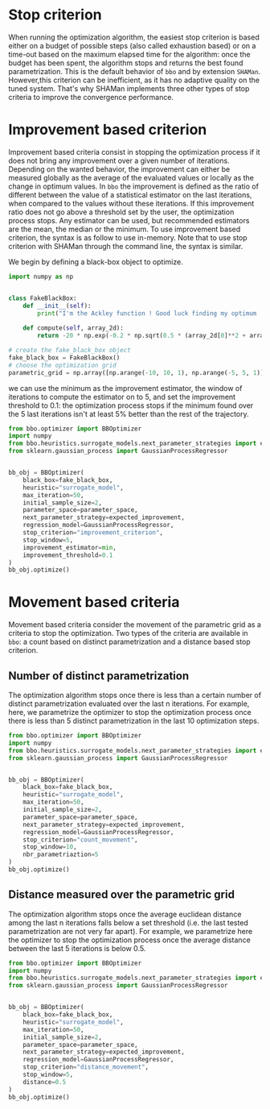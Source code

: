 # Stop criterion

When running the optimization algorithm, the easiest stop criterion is based either on a budget of possible steps (also called exhaustion based) or on a time-out based on the maximum elapsed time for the algorithm: once the budget has been spent, the algorithm stops and returns the best found parametrization. This is the default behavior of `bbo` and by extension `SHAMan`. However,this criterion can be inefficient, as it has no adaptive quality on the tuned system. That's why SHAMan implements three other types of stop criteria to improve the convergence performance.

# Improvement based criterion

Improvement based criteria consist in stopping the optimization process if it does not bring any improvement over a given number of iterations. Depending on the wanted behavior, the improvement can either be measured globally as the average of the evaluated values or locally as the change in optimum values. In `bbo` the improvement is defined as the ratio of different between the value of a statistical estimator on the last iterations, when compared to the values without these iterations. If this improvement ratio does not go above a threshold set by the user, the optimization process stops. Any estimator can be used, but recommended estimators are the mean, the median or the minimum. To use improvement based criterion, the syntax is as follow to use in-memory. Note that to use stop criterion with SHAMan through the command line, the syntax is similar.

We begin by defining a black-box object to optimize.

``` python
import numpy as np


class FakeBlackBox:
    def __init__(self):
        print("I'm the Ackley function ! Good luck finding my optimum !")
        
    def compute(self, array_2d):
        return -20 * np.exp(-0.2 * np.sqrt(0.5 * (array_2d[0]**2 + array_2d[1]**2))) - np.exp(0.5 * (np.cos(2 * np.pi * array_2d[0]) + np.cos(2 * np.pi * array_2d[1]))) + np.exp(1) + 20

# create the fake_black_box object
fake_black_box = FakeBlackBox()
# choose the optimization grid
parametric_grid = np.array([np.arange(-10, 10, 1), np.arange(-5, 5, 1)]).T
```

we can use the minimum as the improvement estimator, the window of iterations to compute the estimator on to 5, and set the improvement threshold to 0.1: the optimization process stops if the minimum found over the 5 last iterations isn't at least 5% better than the rest of the trajectory.

``` python hl_lines="15 16 17 18"
from bbo.optimizer import BBOptimizer
import numpy
from bbo.heuristics.surrogate_models.next_parameter_strategies import expected_improvement
from sklearn.gaussian_process import GaussianProcessRegressor


bb_obj = BBOptimizer(
    black_box=fake_black_box,
    heuristic="surrogate_model",
    max_iteration=50,
    initial_sample_size=2,
    parameter_space=parameter_space,
    next_parameter_strategy=expected_improvement,
    regression_model=GaussianProcessRegressor,
    stop_criterion="improvement_criterion",
    stop_window=5,
    improvement_estimator=min,
    improvement_threshold=0.1
)
bb_obj.optimize()
```

# Movement based criteria

Movement based criteria consider the movement of the parametric grid as a criteria to stop the optimization. Two types of the criteria are available in `bbo`: a count based on distinct parametrization and a distance based stop criterion. 

## Number of distinct parametrization

The optimization algorithm stops once there is less than a certain number of distinct parametrization evaluated over the last n iterations. For example, here, we parametrize the optimizer to stop the optimization process once there is less than 5 distinct parametrization in the last 10 optimization steps.

``` python hl_lines="15 16 17"
from bbo.optimizer import BBOptimizer
import numpy
from bbo.heuristics.surrogate_models.next_parameter_strategies import expected_improvement
from sklearn.gaussian_process import GaussianProcessRegressor


bb_obj = BBOptimizer(
    black_box=fake_black_box,
    heuristic="surrogate_model",
    max_iteration=50,
    initial_sample_size=2,
    parameter_space=parameter_space,
    next_parameter_strategy=expected_improvement,
    regression_model=GaussianProcessRegressor,
    stop_criterion="count_movement",
    stop_window=10,
    nbr_parametriaztion=5
)
bb_obj.optimize()
```

## Distance measured over the parametric grid

The optimization algorithm stops once the average euclidean distance among the last n iterations falls below a set threshold (i.e. the last tested parametrization are not very far apart). For example, we parametrize here the optimizer to stop the optimization process once the average distance between the last 5 iterations is below 0.5.

``` python hl_lines="15 16 17"
from bbo.optimizer import BBOptimizer
import numpy
from bbo.heuristics.surrogate_models.next_parameter_strategies import expected_improvement
from sklearn.gaussian_process import GaussianProcessRegressor


bb_obj = BBOptimizer(
    black_box=fake_black_box,
    heuristic="surrogate_model",
    max_iteration=50,
    initial_sample_size=2,
    parameter_space=parameter_space,
    next_parameter_strategy=expected_improvement,
    regression_model=GaussianProcessRegressor,
    stop_criterion="distance_movement",
    stop_window=5,
    distance=0.5
)
bb_obj.optimize()
```
